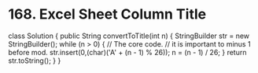# 168. Excel Sheet Column Title

class Solution { public String convertToTitle\(int n\) { StringBuilder str = new StringBuilder\(\); while \(n &gt; 0\) { // The core code. // it is important to minus 1 before mod. str.insert\(0,\(char\)\('A' + \(n - 1\) % 26\)\); n = \(n - 1\) / 26; } return str.toString\(\); } }

